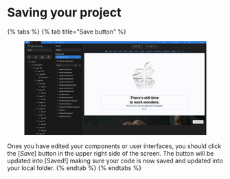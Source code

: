 # Saving your project

{% tabs %}
{% tab title="Save button" %}
<figure><img src="../../../.gitbook/assets/editor_agua_app_saved.png" alt=""><figcaption></figcaption></figure>

Ones you have edited your components or user interfaces, you should click the \[_Save_] button in the upper right side of the screen. The button will be updated into \[Saved!] making sure your code is now saved and updated into your local folder.
{% endtab %}
{% endtabs %}
